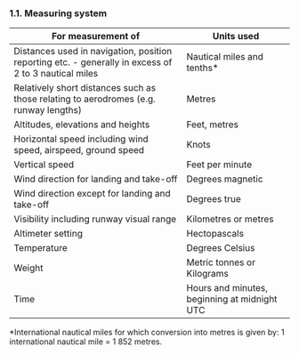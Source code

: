 ### 1.1. Measuring system

| For measurement of                                           | Units used                                   |
| ------------------------------------------------------------ | -------------------------------------------- |
| Distances used in navigation, position reporting etc. - generally in excess of 2 to 3 nautical miles | Nautical miles and tenths*                   |
| Relatively short distances such as those relating to aerodromes (e.g. runway lengths) | Metres                                       |
| Altitudes, elevations and heights                            | Feet, metres                                 |
| Horizontal speed including wind speed, airspeed, ground speed | Knots                                        |
| Vertical speed                                               | Feet per minute                              |
| Wind direction for landing and take-off                      | Degrees magnetic                             |
| Wind direction except for landing and take-off               | Degrees true                                 |
| Visibility including runway visual range                     | Kilometres or metres                         |
| Altimeter setting                                            | Hectopascals                                 |
| Temperature                                                  | Degrees Celsius                              |
| Weight                                                       | Metric tonnes or Kilograms                   |
| Time                                                         | Hours and minutes, beginning at midnight UTC |

*International nautical miles for which conversion into metres is given by: 1 international nautical mile = 1 852 metres.

